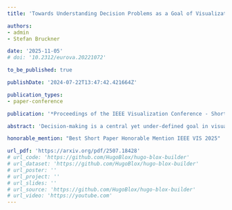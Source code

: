 ```yaml
---
title: 'Towards Understanding Decision Problems as a Goal of Visualization Design'

authors:
- admin
- Stefan Bruckner

date: '2025-11-05'
# doi: '10.2312/eurova.20221072'

to_be_published: true

publishDate: '2024-07-22T13:47:42.421664Z'

publication_types:
- paper-conference

publication: '*Proceedings of the IEEE Visualization Conference - Short Papers*'

abstract: 'Decision-making is a central yet under-defined goal in visualization research. While existing task models address decision processes, they often neglect the conditions framing a decision. To better support decision-making tasks, we propose a characterization scheme that describes decision problems through key properties of the data, users, and task context. This scheme helps visualization researchers specify decision-support claims more precisely and informs the design of appropriate visual encodings and interactions. We demonstrate the utility of our approach by applying it to characterize decision tasks targeted by existing design studies, highlighting opportunities for future research in decision-centric visualization.'

honorable_mention: "Best Short Paper Honorable Mention IEEE VIS 2025"

url_pdf: 'https://arxiv.org/pdf/2507.18428'
# url_code: 'https://github.com/HugoBlox/hugo-blox-builder'
# url_dataset: 'https://github.com/HugoBlox/hugo-blox-builder'
# url_poster: ''
# url_project: ''
# url_slides: ''
# url_source: 'https://github.com/HugoBlox/hugo-blox-builder'
# url_video: 'https://youtube.com'
---
```

